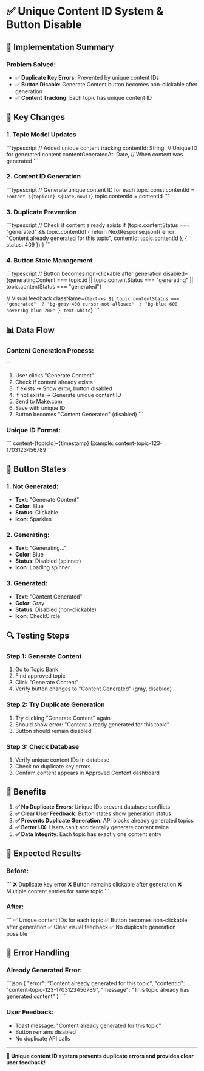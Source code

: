 # ✅ Unique Content ID System & Button Disable

## 🎯 **Implementation Summary**

### **Problem Solved:**
- ✅ **Duplicate Key Errors**: Prevented by unique content IDs
- ✅ **Button Disable**: Generate Content button becomes non-clickable after generation
- ✅ **Content Tracking**: Each topic has unique content ID

## 🔧 **Key Changes**

### **1. Topic Model Updates**
\`\`\`typescript
// Added unique content tracking
contentId: String, // Unique ID for generated content
contentGeneratedAt: Date, // When content was generated
\`\`\`

### **2. Content ID Generation**
\`\`\`typescript
// Generate unique content ID for each topic
const contentId = `content-${topicId}-${Date.now()}`
topic.contentId = contentId
\`\`\`

### **3. Duplicate Prevention**
\`\`\`typescript
// Check if content already exists
if (topic.contentStatus === "generated" && topic.contentId) {
  return NextResponse.json({ 
    error: "Content already generated for this topic",
    contentId: topic.contentId
  }, { status: 409 })
}
\`\`\`

### **4. Button State Management**
\`\`\`typescript
// Button becomes non-clickable after generation
disabled={generatingContent === topic.id || topic.contentStatus === "generating" || topic.contentStatus === "generated"}

// Visual feedback
className={`text-xs ${
  topic.contentStatus === "generated" 
    ? "bg-gray-400 cursor-not-allowed" 
    : "bg-blue-600 hover:bg-blue-700"
} text-white`}
\`\`\`

## 📊 **Data Flow**

### **Content Generation Process:**
\`\`\`
1. User clicks "Generate Content"
2. Check if content already exists
3. If exists → Show error, button disabled
4. If not exists → Generate unique content ID
5. Send to Make.com
6. Save with unique ID
7. Button becomes "Content Generated" (disabled)
\`\`\`

### **Unique ID Format:**
\`\`\`
content-{topicId}-{timestamp}
Example: content-topic-123-1703123456789
\`\`\`

## 🎯 **Button States**

### **1. Not Generated:**
- **Text**: "Generate Content"
- **Color**: Blue
- **Status**: Clickable
- **Icon**: Sparkles

### **2. Generating:**
- **Text**: "Generating..."
- **Color**: Blue
- **Status**: Disabled (spinner)
- **Icon**: Loading spinner

### **3. Generated:**
- **Text**: "Content Generated"
- **Color**: Gray
- **Status**: Disabled (non-clickable)
- **Icon**: CheckCircle

## 🔍 **Testing Steps**

### **Step 1: Generate Content**
1. Go to Topic Bank
2. Find approved topic
3. Click "Generate Content"
4. Verify button changes to "Content Generated" (gray, disabled)

### **Step 2: Try Duplicate Generation**
1. Try clicking "Generate Content" again
2. Should show error: "Content already generated for this topic"
3. Button should remain disabled

### **Step 3: Check Database**
1. Verify unique content IDs in database
2. Check no duplicate key errors
3. Confirm content appears in Approved Content dashboard

## 📝 **Benefits**

1. **✅ No Duplicate Errors**: Unique IDs prevent database conflicts
2. **✅ Clear User Feedback**: Button states show generation status
3. **✅ Prevents Duplicate Generation**: API blocks already generated topics
4. **✅ Better UX**: Users can't accidentally generate content twice
5. **✅ Data Integrity**: Each topic has exactly one content entry

## 🚀 **Expected Results**

### **Before:**
\`\`\`
❌ Duplicate key error
❌ Button remains clickable after generation
❌ Multiple content entries for same topic
\`\`\`

### **After:**
\`\`\`
✅ Unique content IDs for each topic
✅ Button becomes non-clickable after generation
✅ Clear visual feedback
✅ No duplicate generation possible
\`\`\`

## 🔧 **Error Handling**

### **Already Generated Error:**
\`\`\`json
{
  "error": "Content already generated for this topic",
  "contentId": "content-topic-123-1703123456789",
  "message": "This topic already has generated content"
}
\`\`\`

### **User Feedback:**
- Toast message: "Content already generated for this topic"
- Button remains disabled
- No duplicate API calls

---

**🎉 Unique content ID system prevents duplicate errors and provides clear user feedback!**

